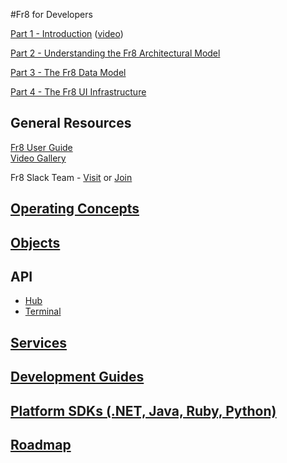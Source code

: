 #Fr8 for Developers

[Part 1 - Introduction](/Docs/ForDevelopers/Introduction.md)   ([video](https://vimeo.com/178394308))

[Part 2 - Understanding the Fr8 Architectural Model](/Docs/ForDevelopers/ArchitecturalModel.md)  

[Part 3 - The Fr8 Data Model](/Docs/ForDevelopers/DataModel.md)

[Part 4 - The Fr8 UI Infrastructure](/Docs/ForDevelopers/OperatingConcepts/UIInfrastructure.md)

General Resources
-------------------
[Fr8 User Guide](/Docs/ForUsers/Fr8ForUsers.md)  
[Video Gallery](http://documentation.fr8.co/developers/fr8-videos/)

Fr8 Slack Team - [Visit](http://fr8org.slack.com) or [Join](http://slack.fr8.co)
    
[Operating Concepts](/Docs/ForDevelopers/OperatingConceptsHome.md)
-----------------------------------------------
       
[Objects](ForDevelopers/Objects/Objects.md)  
-----------------------------------------

API
-----------------------------------------
* [Hub](https://fr8.co/swagger/ui/index)  
* [Terminal](http://dev-terminals.fr8.co:25923/swagger/ui/index)  
        
[Services](/Docs/ForDevelopers/ServicesHome.md)
-----------------------------------------------

[Development Guides](ForDevelopers/DevGuideHome.md)  
-----------------------------

[Platform SDKs (.NET, Java, Ruby, Python)](ForDevelopers/SDKHome.md)
----------------------------------

[Roadmap](/Docs/Roadmap.md)
--------------------------------------
   
        
   


